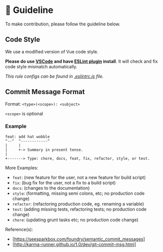 # 📐 Guideline

To make contribution, please follow the guideline below.

## Code Style

We use a modified version of Vue code style.

**Please do use [VSCode] and have [ESLint plugin] install**.
It will check and fix code style mismatch automatically.

*This rule configs can be found in [.eslintrc.js][eslintrc] file.*

## Commit Message Format

Format: `<type>(<scope>): <subject>`

`<scope>` is optional

### Example

```
feat: add hat wobble
^--^  ^------------^
|     |
|     +-> Summary in present tense.
|
+-------> Type: chore, docs, feat, fix, refactor, style, or test.
```

More Examples:

- `feat`: (new feature for the user, not a new feature for build script)
- `fix`: (bug fix for the user, not a fix to a build script)
- `docs`: (changes to the documentation)
- `style`: (formatting, missing semi colons, etc; no production code change)
- `refactor`: (refactoring production code, eg. renaming a variable)
- `test`: (adding missing tests, refactoring tests; no production code change)
- `chore`: (updating grunt tasks etc; no production code change)

Reference(s):

- [https://seesparkbox.com/foundry/semantic_commit_messages]
- [http://karma-runner.github.io/1.0/dev/git-commit-msg.html]

[VSCode]: https://code.visualstudio.com/
[ESLint plugin]: https://marketplace.visualstudio.com/items?itemName=dbaeumer.vscode-eslint
[eslintrc]: https://github.com/antfu/breadsplit/blob/master/.eslintrc.js
